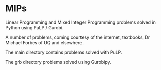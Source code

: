 # MIPs
Linear Programming and Mixed Integer Programming problems solved in Python using PuLP / Gurobi.

A number of problems, coming courtesy of the internet, textbooks, Dr Michael Forbes of UQ and elsewhere. 

The main directory contains problems solved with PuLP.

The grb directory problems solved using Gurobipy. 

